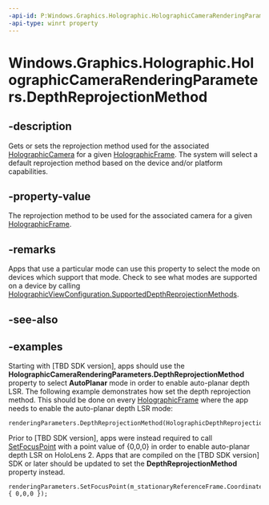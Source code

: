 ```yaml
---
-api-id: P:Windows.Graphics.Holographic.HolographicCameraRenderingParameters.DepthReprojectionMethod
-api-type: winrt property
---
```


# Windows.Graphics.Holographic.HolographicCameraRenderingParameters.DepthReprojectionMethod

<!--
public Windows.Graphics.Holographic.HolographicDepthReprojectionMethod DepthReprojectionMethod { get; set; }
-->


## -description

Gets or sets the reprojection method used for the associated [HolographicCamera](holographic-camera.md) for a given [HolographicFrame](holographicframe.md). The system will select a default reprojection method based on the device and/or platform capabilities.



## -property-value

The reprojection method to be used for the associated camera for a given [HolographicFrame](holographicframe.md).

## -remarks

Apps that use a particular mode can use this property to select the mode on devices which support that mode. Check to see what modes are supported on a device by calling [HolographicViewConfiguration.SupportedDepthReprojectionMethods](holographicviewconfiguration_supporteddepthreprojectionmethods.md).


## -see-also

## -examples

Starting with [TBD SDK version], apps should use the **HolographicCameraRenderingParameters.DepthReprojectionMethod** property to select **AutoPlanar** mode in order to enable auto-planar depth LSR. The following example demonstrates how set the depth reprojection method. This should be done on every [HolographicFrame](holographicframe.md) where the app needs to enable the auto-planar depth LSR mode:

```cppwinrt
renderingParameters.DepthReprojectionMethod(HolographicDepthReprojectionMethod::AutoPlanar);
```

Prior to [TBD SDK version], apps were instead required to call [SetFocusPoint](holographiccamerarenderingparameters_setfocuspoint_184506220.md) with a point value of {0,0,0} in order to enable auto-planar depth LSR on HoloLens 2. Apps that are compiled on the [TBD SDK version] SDK or later should be updated to set the **DepthReprojectionMethod** property instead.

```cppwinrt
renderingParameters.SetFocusPoint(m_stationaryReferenceFrame.CoordinateSystem(), { 0,0,0 });
```



